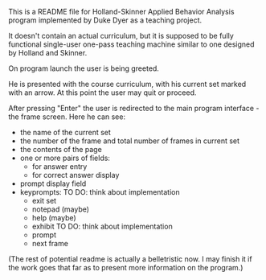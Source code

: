 This is a README file for Holland-Skinner Applied Behavior Analysis program
implemented by Duke Dyer as a teaching project.

It doesn't contain an actual curriculum, but it is supposed to be fully
functional single-user one-pass teaching machine similar to one designed
by Holland and Skinner.

On program launch the user is being greeted.

He is presented with the course curriculum, with his current set marked
with an arrow.
At this point the user may quit or proceed.

After pressing "Enter" the user is redirected to the main program interface - the
frame screen.
Here he can see:
- the name of the current set
- the number of the frame and total number of frames in current set
- the contents of the page
- one or more pairs of fields:
	- for answer entry
	- for correct answer display
- prompt display field
- keyprompts:			TO DO: think about implementation
	- exit set
	- notepad			(maybe)
	- help				(maybe)
	- exhibit			TO DO: think about implementation
	- prompt
	- next frame

(The rest of potential readme is actually a belletristic now.
I may finish it if the work goes that far as to present more
information on the program.)